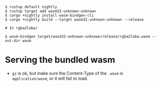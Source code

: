 ```
$ rustup default nightly
$ rustup target add wasm32-unknown-unknown
$ cargo +nightly install wasm-bindgen-cli
$ cargo +nightly build --target wasm32-unknown-unknown --release

# In rgba2laba/

$ wasm-bindgen target/wasm32-unknown-unknown/release/rgba2laba.wasm --out-dir wasm
```

# Serving the bundled wasm

* `gz` is ok, but make sure the Content-Type of the `.wasm` is `application/wasm`, or it will fail to load.

